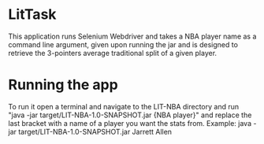 # LitTask
This application runs Selenium Webdriver and takes a NBA player name as a command line argument, given upon running the jar and is designed to retrieve 
the 3-pointers average traditional split of a given player.

# Running the app
To run it open a terminal and navigate to the LIT-NBA directory and run "java -jar target/LIT-NBA-1.0-SNAPSHOT.jar {NBA player}" and replace the last bracket with a 
name of a player you want the stats from. 
Example:  java -jar target/LIT-NBA-1.0-SNAPSHOT.jar Jarrett Allen
 
